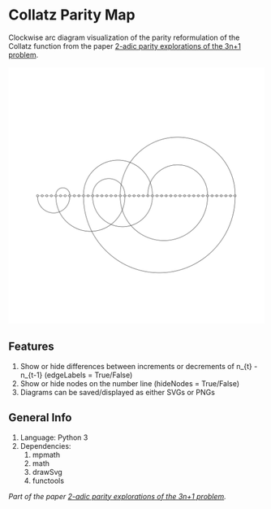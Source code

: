# Collatz Parity Map
Clockwise arc diagram visualization of the parity reformulation of the Collatz function from the paper [2-adic parity explorations of the 3n+1 problem](https://hal.archives-ouvertes.fr/hal-03201180/document).
<br />&nbsp;<br />
![Clockwise arc diagram of orbits from the parity Collatz function for n0=25](https://github.com/flacle/Collatz/blob/main/n_0_25.svg?raw=true)

## Features
1. Show or hide differences between increments or decrements of n_{t} - n_{t-1} (edgeLabels = True/False)
1. Show or hide nodes on the number line (hideNodes = True/False)
2. Diagrams can be saved/displayed as either SVGs or PNGs

## General Info
1. Language: Python 3
1. Dependencies:
   1. mpmath
   1. math
   1. drawSvg
   1. functools

*Part of the paper [2-adic parity explorations of the 3n+1 problem](https://hal.archives-ouvertes.fr/hal-03201180/document).*
